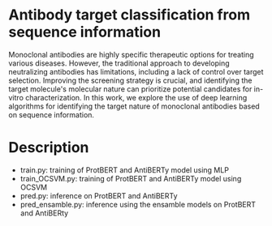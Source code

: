 # Antibody target classification from sequence information

Monoclonal antibodies are highly specific therapeutic options for treating various diseases. However, the traditional approach to developing neutralizing antibodies has limitations, including a lack of control over target selection. Improving the screening strategy is crucial, and identifying the target molecule's molecular nature can prioritize potential candidates for in-vitro characterization. In this work, we explore the use of deep learning algorithms for identifying the target nature of monoclonal antibodies based on sequence information.

# Description
* train.py: training of ProtBERT and AntiBERTy model using MLP
* train_OCSVM.py: training of ProtBERT and AntiBERTy model using OCSVM
* pred.py: inference on ProtBERT and AntiBERTy
* pred_ensamble.py: inference using the ensamble models on ProtBERT and AntiBERty
